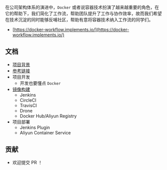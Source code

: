 在公司架构体系的演进中，`Docker` 或者说容器技术扮演了越来越重要的角色，在它的帮助下，我们简化了工作流，帮助团队提升了工作与协作效率，故而我们希望在技术沉淀的同时能够反哺社区，帮助有意将容器技术纳入工作流的同学们。

* [https://docker-workflow.implements.io/](https://docker-workflow.implements.io/)

## 文档

* [项目背景](Background.md)
* [参考链接](Reference.md)
* 项目开发
  * 开发也要懂点 `Docker`
* [镜像构建](Build.md)
  * Jenkins
  * CircleCI
  * TravisCI
  * Drone
  * Docker Hub/Aliyun Registry
* 项目部署
  * Jenkins Plugin
  * Aliyun Container Service

## 贡献

* 欢迎提交 PR ！



